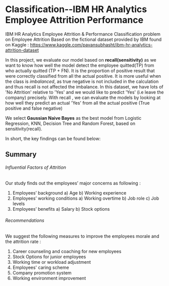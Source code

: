 # Classification--IBM HR Analytics Employee Attrition Performance
IBM HR Analytics Employee Attrition & Performance
Classification problem on Employee Attrition 
Based on the fictional dataset provided by IBM found on Kaggle :
https://www.kaggle.com/pavansubhasht/ibm-hr-analytics-attrition-dataset

In this project, we evaluate our model based on **recall(sensitivity)** as we want to know how well the model detect the employee quitted(TP) from who actually quitted (TP + FN).
It is the proportion of positive result that were correctly classified from all the actual positive.
It is more useful when the class is *imbalanced*, as true negative is not included in the calculation and thus recall is not affected the imbalance.
In this dataset, we have lots of 'No Attrition' relative to 'Yes' and we would like to predict 'Yes' (i.e leave the company) precisely.
With recall , we can evaluate the models by looking at how well they predict an actual 'Yes' from all the actual positive (True positive and false negative)

We select **Gaussian Naive Bayes** as the best model from Logistic Regression, KNN, Decision Tree and Random Forest, based on sensitivity(recall).

In short, the key findings can be found below:


## Summary   


###### Influential Factors of Attrition
Our study finds out the employees’ major concerns as following : 
 1) Employees’ background 
    a) Age 
    b) Working experience
 2) Employees’ working conditions
    a) Working overtime
    b) Job role
    c) Job levels
 3) Employees’ benefits
    a) Salary
    b) Stock options


###### Recommendations 
 We suggest the following measures to improve the employees morale and the attrition rate :
 1) Career counseling and coaching for new employees
 2) Stock Options for junior employees
 3) Working time or workload adjustment
 4) Employees' caring scheme
 5) Company promotion system
 6) Working environment improvement
